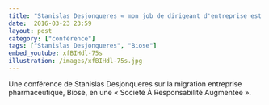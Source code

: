 ```yaml
---
title: "Stanislas Desjonqueres « mon job de dirigeant d'entreprise est de penser le bien commun »"
date:  2016-03-23 23:59
layout: post
category: ["conférence"]
tags: ["Stanislas Desjonqueres", "Biose"]
embed_youtube: xfBIHdl-75s
illustration: /images/xfBIHdl-75s.jpg
---
```


Une conférence de Stanislas Desjonqueres sur la migration entreprise pharmaceutique, Biose, en une « Société À Responsabilité Augmentée ».
